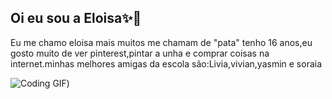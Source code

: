 ## Oi eu sou a Eloisa✨🎀
Eu me chamo eloisa mais muitos me chamam de "pata" tenho 16 anos,eu gosto muito de ver pinterest,pintar a unha e comprar coisas na internet.minhas melhores amigas da escola são:Livia,vivian,yasmin e soraia


![Coding GIF](https://i.pinimg.com/originals/b2/cf/d3/b2cfd3e7a9bc6a2595703a313a4e1d5c.gif))




 
